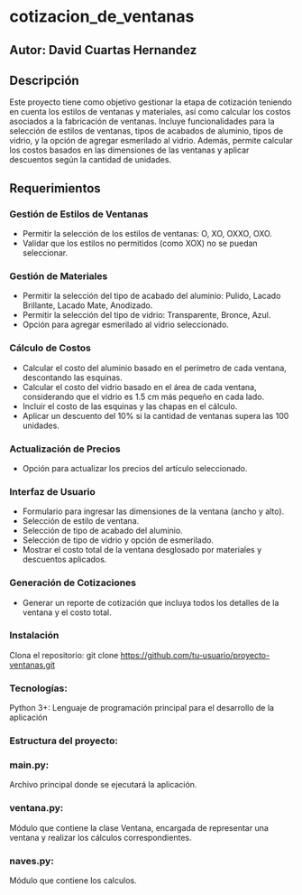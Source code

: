 # cotizacion_de_ventanas

## Autor: David Cuartas Hernandez

## Descripción

Este proyecto tiene como objetivo gestionar la etapa de cotización teniendo en cuenta los estilos de ventanas y materiales, así como calcular los costos asociados a la fabricación de ventanas. Incluye funcionalidades para la selección de estilos de ventanas, tipos de acabados de aluminio, tipos de vidrio, y la opción de agregar esmerilado al vidrio. Además, permite calcular los costos basados en las dimensiones de las ventanas y aplicar descuentos según la cantidad de unidades.

## Requerimientos

### Gestión de Estilos de Ventanas
- Permitir la selección de los estilos de ventanas: O, XO, OXXO, OXO.
- Validar que los estilos no permitidos (como XOX) no se puedan seleccionar.

### Gestión de Materiales
- Permitir la selección del tipo de acabado del aluminio: Pulido, Lacado Brillante, Lacado Mate, Anodizado.
- Permitir la selección del tipo de vidrio: Transparente, Bronce, Azul.
- Opción para agregar esmerilado al vidrio seleccionado.

### Cálculo de Costos
- Calcular el costo del aluminio basado en el perímetro de cada ventana, descontando las esquinas.
- Calcular el costo del vidrio basado en el área de cada ventana, considerando que el vidrio es 1.5 cm más pequeño en cada lado.
- Incluir el costo de las esquinas y las chapas en el cálculo.
- Aplicar un descuento del 10% si la cantidad de ventanas supera las 100 unidades.

### Actualización de Precios
- Opción para actualizar los precios del artículo seleccionado.

### Interfaz de Usuario
- Formulario para ingresar las dimensiones de la ventana (ancho y alto).
- Selección de estilo de ventana.
- Selección de tipo de acabado del aluminio.
- Selección de tipo de vidrio y opción de esmerilado.
- Mostrar el costo total de la ventana desglosado por materiales y descuentos aplicados.

### Generación de Cotizaciones
- Generar un reporte de cotización que incluya todos los detalles de la ventana y el costo total.

### Instalación
Clona el repositorio:
git clone https://github.com/tu-usuario/proyecto-ventanas.git

### Tecnologías:
Python 3+: Lenguaje de programación principal para el desarrollo de la aplicación

### Estructura del proyecto:

### main.py: 
Archivo principal donde se ejecutará la aplicación.
### ventana.py: 
Módulo que contiene la clase Ventana, encargada de representar una ventana y realizar los cálculos correspondientes.
### naves.py:
 Módulo que contiene los calculos.